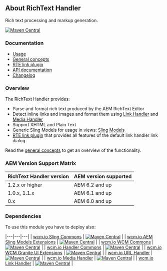 ## About RichText Handler

Rich text processing and markup generation.

[![Maven Central](https://maven-badges.herokuapp.com/maven-central/io.wcm/io.wcm.handler.richtext/badge.svg)](https://maven-badges.herokuapp.com/maven-central/io.wcm/io.wcm.handler.richtext)


### Documentation

* [Usage][usage]
* [General concepts][general-concepts]
* [RTE link plugin][rte-link-plugin]
* [API documentation][apidocs]
* [Changelog][changelog]


### Overview

The RichText Handler provides:

* Parse and format rich text produced by the AEM RichText Editor
* Detect inline links and images and format them using [Link Handler][link-handler] and [Media Handler][media-handler]
* Support XHTML and Plain Text
* Generic Sling Models for usage in views: [Sling Models][ui-package]
* [RTE link plugin][rte-link-plugin] that provides all features of the default link handler link dialog.

Read the [general concepts][general-concepts] to get an overview of the functionality.


### AEM Version Support Matrix

|RichText Handler version |AEM version supported
|-------------------------|----------------------
|1.2.x or higher          |AEM 6.2 and up
|1.0.x, 1.1.x             |AEM 6.1 and up
|0.x                      |AEM 6.0 and up


### Dependencies

To use this module you have to deploy also:

|---|---|---|
| [wcm.io Sling Commons](https://maven-badges.herokuapp.com/maven-central/io.wcm/io.wcm.sling.commons) | [![Maven Central](https://maven-badges.herokuapp.com/maven-central/io.wcm/io.wcm.sling.commons/badge.svg)](https://maven-badges.herokuapp.com/maven-central/io.wcm/io.wcm.sling.commons) |
| [wcm.io AEM Sling Models Extensions](https://maven-badges.herokuapp.com/maven-central/io.wcm/io.wcm.sling.models) | [![Maven Central](https://maven-badges.herokuapp.com/maven-central/io.wcm/io.wcm.sling.models/badge.svg)](https://maven-badges.herokuapp.com/maven-central/io.wcm/io.wcm.sling.models) |
| [wcm.io WCM Commons](https://maven-badges.herokuapp.com/maven-central/io.wcm/io.wcm.wcm.commons) | [![Maven Central](https://maven-badges.herokuapp.com/maven-central/io.wcm/io.wcm.wcm.commons/badge.svg)](https://maven-badges.herokuapp.com/maven-central/io.wcm/io.wcm.wcm.commons) |
| [wcm.io Handler Commons](https://maven-badges.herokuapp.com/maven-central/io.wcm/io.wcm.handler.commons) | [![Maven Central](https://maven-badges.herokuapp.com/maven-central/io.wcm/io.wcm.handler.commons/badge.svg)](https://maven-badges.herokuapp.com/maven-central/io.wcm/io.wcm.handler.commons) |
| [wcm.io WCM Granite UI Extensions](https://maven-badges.herokuapp.com/maven-central/io.wcm/io.wcm.wcm.ui.granite) | [![Maven Central](https://maven-badges.herokuapp.com/maven-central/io.wcm/io.wcm.wcm.ui.granite/badge.svg)](https://maven-badges.herokuapp.com/maven-central/io.wcm/io.wcm.wcm.ui.granite) |
| [wcm.io URL Handler](https://maven-badges.herokuapp.com/maven-central/io.wcm/io.wcm.handler.url) | [![Maven Central](https://maven-badges.herokuapp.com/maven-central/io.wcm/io.wcm.handler.url/badge.svg)](https://maven-badges.herokuapp.com/maven-central/io.wcm/io.wcm.handler.url) |
| [wcm.io Media Handler](https://maven-badges.herokuapp.com/maven-central/io.wcm/io.wcm.handler.media) | [![Maven Central](https://maven-badges.herokuapp.com/maven-central/io.wcm/io.wcm.handler.media/badge.svg)](https://maven-badges.herokuapp.com/maven-central/io.wcm/io.wcm.handler.media) |
| [wcm.io Link Handler](https://maven-badges.herokuapp.com/maven-central/io.wcm/io.wcm.handler.link) | [![Maven Central](https://maven-badges.herokuapp.com/maven-central/io.wcm/io.wcm.handler.link/badge.svg)](https://maven-badges.herokuapp.com/maven-central/io.wcm/io.wcm.handler.link) |



[usage]: usage.html
[general-concepts]: general-concepts.html
[rte-link-plugin]: rte-link-plugin.html
[apidocs]: apidocs/
[changelog]: changes-report.html
[link-handler]: ../link/
[media-handler]: ../media/
[ui-package]: apidocs/io/wcm/handler/richtext/ui/package-summary.html
